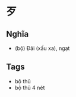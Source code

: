 # 歹

## Nghĩa
* (bộ) Đãi (xấu xa), ngạt

## Tags
* bộ thủ
* bộ thủ 4 nét

<script>window.HANZI_FIELD='歹';</script>
